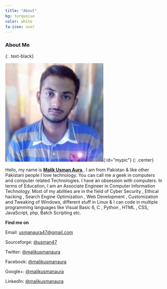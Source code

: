 ```yaml
---
title: "About"
bg: turquoise
color: white
fa-icon: user
---
```


### About Me
{: .text-black}

![malikusmanaura](img/usman.jpg){:id="mypic"}
{: .center}

Hello, my name is <a href="mailto:usmanaura47@gmail.com"> **Malik Usman Aura** </a>.  I am from Pakistan & like other Pakistani people I love technology. You can call me a geek in computers and computer related Technologies. I have an obsession with computers. In terms of Education, I am an Associate Engineer in Computer Information Technology. Most of my abilities are in the field of Cyber Security , Ethical hacking , Search Engine Optimization , Web Development , Customization and Tweaking of Windows, different stuff in Linux & I can code in multiple programming languages like Visual Basic 6, C , Python , HTML , CSS, JavaScript, php, Batch Scripting etc.

**Find me on**


<i class="fa fa-envelope-o fa-fw"></i> Email: <a href="mailto:usmanaura47@gmail.com">usmanaura47@gmail.com</a>

<i class="fa fa-terminal fa-fw"></i> Sourceforge: <a href="https://sourceforge.net/u/usman47" target="_blank">@usman47</a>

<i class="fa fa-twitter fa-fw"></i> Twitter: <a href="https://twitter.com/malikusmanaura" target="_blank">@malikusmanaura</a>

<i class="fa fa-facebook fa-fw"></i> Facebook: <a href="https://www.facebook.com/malikusman.aura" target="_blank">@malikusmanaura</a>

<i class="fa fa-google-plus fa-fw"></i> Google+: <a href="https://plus.google.com/+MalikUsmanAura" target="_blank">@malikusmanaura</a>

<i class="fa fa-linkedin fa-fw"></i> LinkedIn: <a href="https://pk.linkedin.com/in/malikusmanaura" target="_blank">@malikusmanaura</a>
